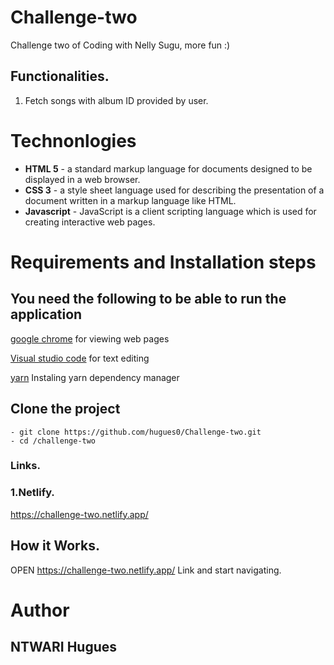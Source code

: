 # Challenge-two  


Challenge two of Coding with Nelly Sugu, more fun :)


## Functionalities.

1. Fetch songs with album ID provided by user.



# **Technonlogies**

- **HTML 5** - a standard markup language for documents designed to be displayed in a web browser.
- **CSS 3** - a style sheet language used for describing the presentation of a document written in a markup language like HTML.
- **Javascript** - JavaScript is a client scripting language which is used for creating interactive web pages.


# **Requirements and Installation steps**

## **You need the following to be able to run the application**

[google chrome](https://www.google.com/chrome/download) for viewing web pages

[Visual studio code](https://code.visualstudio.com/download) for text editing

[yarn](https://classic.yarnpkg.com/en/docs/install/#windows-stable) Instaling yarn dependency manager

## **Clone the project**

    - git clone https://github.com/hugues0/Challenge-two.git
    - cd /challenge-two

### Links.

### 1.Netlify.

https://challenge-two.netlify.app/


## How it Works.

OPEN https://challenge-two.netlify.app/ Link and start navigating.

# **Author**

## **NTWARI Hugues**

